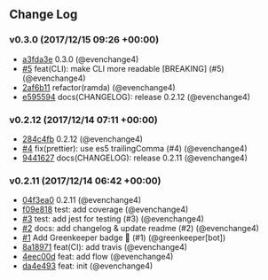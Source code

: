 ## Change Log

### v0.3.0 (2017/12/15 09:26 +00:00)
- [a3fda3e](https://github.com/evenchange4/react-intl-cra/commit/a3fda3e88ff7186bb642b772fa2bba16c0bb6a03) 0.3.0 (@evenchange4)
- [#5](https://github.com/evenchange4/react-intl-cra/pull/5) feat(CLI): make CLI more readable [BREAKING] (#5) (@evenchange4)
- [2af6b11](https://github.com/evenchange4/react-intl-cra/commit/2af6b114ab6a1d7288880efb7bb20ce653a30ba6) refactor(ramda) (@evenchange4)
- [e595594](https://github.com/evenchange4/react-intl-cra/commit/e5955946189965ffc149e55278f12bbcaf8ce762) docs(CHANGELOG): release 0.2.12 (@evenchange4)

### v0.2.12 (2017/12/14 07:11 +00:00)
- [284c4fb](https://github.com/evenchange4/react-intl-cra/commit/284c4fb8c3c9dc5d3c9eeff717b32c18be715d3f) 0.2.12 (@evenchange4)
- [#4](https://github.com/evenchange4/react-intl-cra/pull/4) fix(prettier): use es5 trailingComma (#4) (@evenchange4)
- [9441627](https://github.com/evenchange4/react-intl-cra/commit/944162750485bfac3cb247b5c748331cd7f28ca0) docs(CHANGELOG): release 0.2.11 (@evenchange4)

### v0.2.11 (2017/12/14 06:42 +00:00)
- [04f3ea0](https://github.com/evenchange4/react-intl-cra/commit/04f3ea0f64879ed36887a1565c3ccff701ba6993) 0.2.11 (@evenchange4)
- [f09e818](https://github.com/evenchange4/react-intl-cra/commit/f09e8180654532a0874a05dc02bb368d58de7627) test: add coverage (@evenchange4)
- [#3](https://github.com/evenchange4/react-intl-cra/pull/3) test: add jest for testing (#3) (@evenchange4)
- [#2](https://github.com/evenchange4/react-intl-cra/pull/2) docs: add changelog & update readme (#2) (@evenchange4)
- [#1](https://github.com/evenchange4/react-intl-cra/pull/1) Add Greenkeeper badge 🌴 (#1) (@greenkeeper[bot])
- [8a18971](https://github.com/evenchange4/react-intl-cra/commit/8a18971d83a596e72712df26675b5f0dc05db094) feat(CI): add travis (@evenchange4)
- [4eec00d](https://github.com/evenchange4/react-intl-cra/commit/4eec00d723cbd302d34ad1f924e331490e2effad) feat: add flow (@evenchange4)
- [da4e493](https://github.com/evenchange4/react-intl-cra/commit/da4e4938abe41a2ab6cfb41382195492e2c7408c) feat: init (@evenchange4)